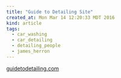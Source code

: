 ```yaml
---
title: "Guide to Detailing Site"
created_at: Mon Mar 14 12:20:33 MDT 2016
kind: article
tags:
  - car_washing
  - car_detailing
  - detailing_people
  - james_herron
---
```


<a href="http://guidetodetailing.com/" target="_blank">guidetodetailing.com</a>



<!--
html boilerplate
<a href="" target="_blank"></a>
<img src="" width="400px">
<ul>
  <li></li>
</ul>
-->
